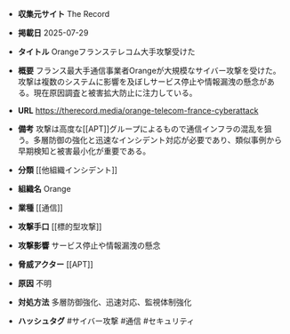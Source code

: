 - **収集元サイト**
The Record

- **掲載日**
2025-07-29

- **タイトル**
Orangeフランステレコム大手攻撃受けた

- **概要**
フランス最大手通信事業者Orangeが大規模なサイバー攻撃を受けた。攻撃は複数のシステムに影響を及ぼしサービス停止や情報漏洩の懸念がある。現在原因調査と被害拡大防止に注力している。

- **URL**
https://therecord.media/orange-telecom-france-cyberattack

- **備考**
攻撃は高度な[[APT]]グループによるもので通信インフラの混乱を狙う。多層防御の強化と迅速なインシデント対応が必要であり、類似事例から早期検知と被害最小化が重要である。

- **分類**
[[他組織インシデント]]

- **組織名**
Orange

- **業種**
[[通信]]

- **攻撃手口**
[[標的型攻撃]]

- **攻撃影響**
サービス停止や情報漏洩の懸念

- **脅威アクター**
[[APT]]

- **原因**
不明

- **対処方法**
多層防御強化、迅速対応、監視体制強化

- **ハッシュタグ**
#サイバー攻撃 #通信 #セキュリティ
